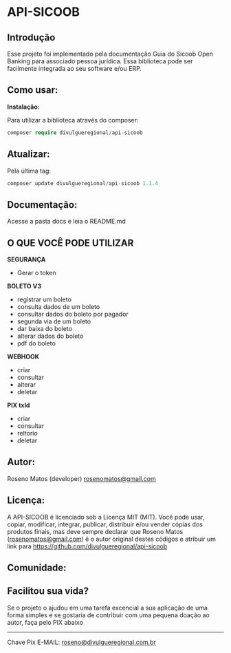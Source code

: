 # API-SICOOB

## Introdução

Esse projeto foi implementado pela documentação Guia do Sicoob Open Banking para associado pessoa jurídica. Essa biblioteca pode ser facilmente integrada ao seu software e/ou ERP.

## Como usar:

<b>Instalação: </b>

Para utilizar a biblioteca através do composer:

```php
composer require divulgueregional/api-sicoob
```

## Atualizar:

Pela última tag: </b>

```php
composer update divulgueregional/api-sicoob 1.1.4
```

## Documentação:

Acesse a pasta docs e leia o README.md

## O QUE VOCÊ PODE UTILIZAR

<b>SEGURANÇA</b><br>

- Gerar o token

<b>BOLETO V3</b><br>

- registrar um boleto
- consulta dados de um boleto
- consultar dados do boleto por pagador
- segunda via de um boleto
- dar baixa do boleto
- alterar dados do boleto
- pdf do boleto

<b>WEBHOOK</b><br>

- criar
- consultar
- alterar
- deletar

<b>PIX txId</b><br>

- criar
- consultar
- reltorio
- deletar

<!-- <b>MOVIMENTAÇÃO</b><br>

- solicitar movimentação
- consultar a solicitação da movimentação
- download do arquivo da movimentação -->

## Autor:

Roseno Matos (developer) rosenomatos@gmail.com<br>

## Licença:

A API-SICOOB é licenciado sob a Licença MIT (MIT). Você pode usar, copiar, modificar, integrar, publicar, distribuir e/ou vender cópias dos produtos finais, mas deve sempre declarar que Roseno Matos (rosenomatos@gmail.com) é o autor original destes códigos e atribuir um link para https://github.com/divulgueregional/api-sicoob

## Comunidade:

## Facilitou sua vida?

Se o projeto o ajudou em uma tarefa excencial a sua aplicação de uma forma simples e se gostaria de contribuir com uma pequena doação ao autor, faça pelo PIX abaixo<br><hr>

Chave Pix E-MAIL: roseno@divulgueregional.com.br

